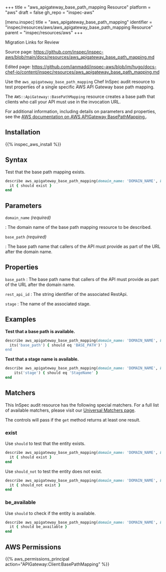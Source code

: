 +++
title = "aws_apigateway_base_path_mapping Resource"
platform = "aws"
draft = false
gh_repo = "inspec-aws"

[menu.inspec]
title = "aws_apigateway_base_path_mapping"
identifier = "inspec/resources/aws/aws_apigateway_base_path_mapping Resource"
parent = "inspec/resources/aws"
+++

<div class="admonition-note">
<p class="admonition-note-title">Migration Links for Review</p>
<div class="admonition-note-text">
<p>Source page: <a href="https://github.com/inspec/inspec-aws/blob/main/docs/resources/aws_apigateway_base_path_mapping.md">https://github.com/inspec/inspec-aws/blob/main/docs/resources/aws_apigateway_base_path_mapping.md</a></p>
<p>Edited page: <a href="https://github.com/ianmadd/inspec-aws/blob/im/hugo/docs-chef-io/content/inspec/resources/aws_apigateway_base_path_mapping.md">https://github.com/ianmadd/inspec-aws/blob/im/hugo/docs-chef-io/content/inspec/resources/aws_apigateway_base_path_mapping.md</a></p>
</div>
</div>


Use the `aws_apigateway_base_path_mapping` Chef InSpec audit resource to test properties of a single specific AWS API Gateway base path mapping.

The `AWS::ApiGateway::BasePathMapping` resource creates a base path that clients who call your API must use in the invocation URL.

For additional information, including details on parameters and properties, see the [AWS documentation on AWS APIGateway BasePathMapping.](https://docs.aws.amazon.com/AWSCloudFormation/latest/UserGuide/aws-resource-apigateway-basepathmapping.html).

## Installation

{{% inspec_aws_install %}}

## Syntax

Test that the base path mapping exists.

```ruby
describe aws_apigateway_base_path_mapping(domain_name: 'DOMAIN_NAME', base_path: 'BASE_PATH') do
  it { should exist }
end
```

## Parameters

`domain_name` _(required)_

: The domain name of the base path mapping resource to be described.

`base_path` _(required)_

: The base path name that callers of the API must provide as part of the URL after the domain name.

## Properties

`base_path`
: The base path name that callers of the API must provide as part of the URL after the domain name.

`rest_api_id`
: The string identifier of the associated RestApi.

`stage`
: The name of the associated stage.

## Examples

**Test that a base path is available.**

```ruby
describe aws_apigateway_base_path_mapping(domain_name: 'DOMAIN_NAME', base_path: 'BASE_PATH') do
  its('base_path') { should eq 'BASE_PATH')' }
end
```

**Test that a stage name is available.**

```ruby
describe aws_apigateway_base_path_mapping(domain_name: 'DOMAIN_NAME', base_path: 'BASE_PATH') do
    its('stage') { should eq 'StageName' }
end
```

## Matchers

This InSpec audit resource has the following special matchers. For a full list of available matchers, please visit our [Universal Matchers page](https://www.inspec.io/docs/reference/matchers/).

The controls will pass if the `get` method returns at least one result.

### exist

Use `should` to test that the entity exists.

```ruby
describe aws_apigateway_base_path_mapping(domain_name: 'DOMAIN_NAME', base_path: 'BASE_PATH') do
  it { should exist }
end
```

Use `should_not` to test the entity does not exist.

```ruby
describe aws_apigateway_base_path_mapping(domain_name: 'DOMAIN_NAME', base_path: 'BASE_PATH') do
  it { should_not exist }
end
```

### be_available

Use `should` to check if the entity is available.

```ruby
describe aws_apigateway_base_path_mapping(domain_name: 'DOMAIN_NAME', base_path: 'BASE_PATH') do
  it { should be_available }
end
```

## AWS Permissions

{{% aws_permissions_principal action="APIGateway:Client:BasePathMapping" %}}
